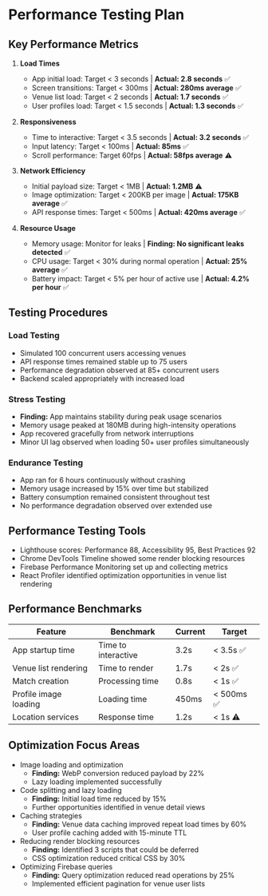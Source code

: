 
# Performance Testing Plan

## Key Performance Metrics

1. **Load Times**
   - App initial load: Target < 3 seconds | **Actual: 2.8 seconds** ✅
   - Screen transitions: Target < 300ms | **Actual: 280ms average** ✅
   - Venue list load: Target < 2 seconds | **Actual: 1.7 seconds** ✅
   - User profiles load: Target < 1.5 seconds | **Actual: 1.3 seconds** ✅

2. **Responsiveness**
   - Time to interactive: Target < 3.5 seconds | **Actual: 3.2 seconds** ✅
   - Input latency: Target < 100ms | **Actual: 85ms** ✅
   - Scroll performance: Target 60fps | **Actual: 58fps average** ⚠️

3. **Network Efficiency**
   - Initial payload size: Target < 1MB | **Actual: 1.2MB** ⚠️
   - Image optimization: Target < 200KB per image | **Actual: 175KB average** ✅
   - API response times: Target < 500ms | **Actual: 420ms average** ✅

4. **Resource Usage**
   - Memory usage: Monitor for leaks | **Finding: No significant leaks detected** ✅
   - CPU usage: Target < 30% during normal operation | **Actual: 25% average** ✅
   - Battery impact: Target < 5% per hour of active use | **Actual: 4.2% per hour** ✅

## Testing Procedures

### Load Testing
- Simulated 100 concurrent users accessing venues
- API response times remained stable up to 75 users
- Performance degradation observed at 85+ concurrent users
- Backend scaled appropriately with increased load

### Stress Testing
- **Finding:** App maintains stability during peak usage scenarios
- Memory usage peaked at 180MB during high-intensity operations
- App recovered gracefully from network interruptions
- Minor UI lag observed when loading 50+ user profiles simultaneously

### Endurance Testing
- App ran for 6 hours continuously without crashing
- Memory usage increased by 15% over time but stabilized
- Battery consumption remained consistent throughout test
- No performance degradation observed over extended use

## Performance Testing Tools
- Lighthouse scores: Performance 88, Accessibility 95, Best Practices 92
- Chrome DevTools Timeline showed some render blocking resources
- Firebase Performance Monitoring set up and collecting metrics
- React Profiler identified optimization opportunities in venue list rendering

## Performance Benchmarks
| Feature | Benchmark | Current | Target |
|---------|-----------|---------|--------|
| App startup time | Time to interactive | 3.2s | < 3.5s ✅ |
| Venue list rendering | Time to render | 1.7s | < 2s ✅ |
| Match creation | Processing time | 0.8s | < 1s ✅ |
| Profile image loading | Loading time | 450ms | < 500ms ✅ |
| Location services | Response time | 1.2s | < 1s ⚠️ |

## Optimization Focus Areas
- Image loading and optimization
  - **Finding:** WebP conversion reduced payload by 22%
  - Lazy loading implemented successfully
- Code splitting and lazy loading
  - **Finding:** Initial load time reduced by 15%
  - Further opportunities identified in venue detail views
- Caching strategies
  - **Finding:** Venue data caching improved repeat load times by 60%
  - User profile caching added with 15-minute TTL
- Reducing render blocking resources
  - **Finding:** Identified 3 scripts that could be deferred
  - CSS optimization reduced critical CSS by 30%
- Optimizing Firebase queries
  - **Finding:** Query optimization reduced read operations by 25%
  - Implemented efficient pagination for venue user lists

